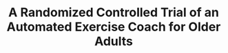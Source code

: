 ---
name: "A Randomized Controlled Trial Of An"
title: "A Randomized Controlled Trial of an Automated Exercise Coach for Older Adults"
project: null
event: "Journal of the American Geriatrics Society, 61:1676-1683"
authors:
- name: "Bickmore, T."
- name: "Silliman, R."
- name: "Nelson, K."
- name: "Cheng, D."
- name: "Winter, M."
- name: "Henaulat, L."
- name: "Orlow, M."
year: 2013
resources: null
external_url: null
draft: false
---